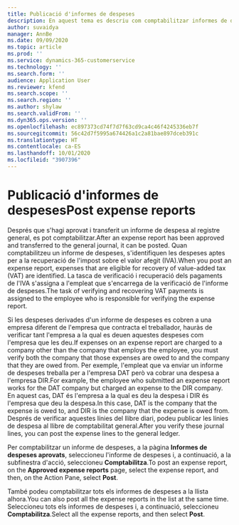 ```yaml
---
title: Publicació d'informes de despeses
description: En aquest tema es descriu com comptabilitzar informes de despeses.
author: suvaidya
manager: AnnBe
ms.date: 09/09/2020
ms.topic: article
ms.prod: ''
ms.service: dynamics-365-customerservice
ms.technology: ''
ms.search.form: ''
audience: Application User
ms.reviewer: kfend
ms.search.scope: ''
ms.search.region: ''
ms.author: shylaw
ms.search.validFrom: ''
ms.dyn365.ops.version: ''
ms.openlocfilehash: ec897373cd74f7d7f63cd9ca4c46f4245336eb7f
ms.sourcegitcommit: 56c42d7f5995a674426a1c2a81bae897dceb391c
ms.translationtype: HT
ms.contentlocale: ca-ES
ms.lasthandoff: 10/01/2020
ms.locfileid: "3907396"
---
```

# <a name="post-expense-reports"></a><span data-ttu-id="16005-103">Publicació d'informes de despeses</span><span class="sxs-lookup"><span data-stu-id="16005-103">Post expense reports</span></span>

<span data-ttu-id="16005-104">Després que s'hagi aprovat i transferit un informe de despesa al registre general, es pot comptabilitzar.</span><span class="sxs-lookup"><span data-stu-id="16005-104">After an expense report has been approved and transferred to the general journal, it can be posted.</span></span> <span data-ttu-id="16005-105">Quan comptabilitzeu un informe de despeses, s'identifiquen les despeses aptes per a la recuperació de l'impost sobre el valor afegit (IVA).</span><span class="sxs-lookup"><span data-stu-id="16005-105">When you post an expense report, expenses that are eligible for recovery of value-added tax (VAT) are identified.</span></span> <span data-ttu-id="16005-106">La tasca de verificació i recuperació dels pagaments de l'IVA s'assigna a l'empleat que s'encarrega de la verificació de l'informe de despeses.</span><span class="sxs-lookup"><span data-stu-id="16005-106">The task of verifying and recovering VAT payments is assigned to the employee who is responsible for verifying the expense report.</span></span>

<span data-ttu-id="16005-107">Si les despeses derivades d'un informe de despeses es cobren a una empresa diferent de l'empresa que contracta el treballador, hauràs de verificar tant l'empresa a la qual es deuen aquestes despeses com l'empresa que les deu.</span><span class="sxs-lookup"><span data-stu-id="16005-107">If expenses on an expense report are charged to a company other than the company that employs the employee, you must verify both the company that those expenses are owed to and the company that they are owed from.</span></span> <span data-ttu-id="16005-108">Per exemple, l'empleat que va enviar un informe de despeses treballa per a l'empresa DAT però va cobrar una despesa a l'empresa DIR.</span><span class="sxs-lookup"><span data-stu-id="16005-108">For example, the employee who submitted an expense report works for the DAT company but charged an expense to the DIR company.</span></span> <span data-ttu-id="16005-109">En aquest cas, DAT és l'empresa a la qual es deu la despesa i DIR és l'empresa que deu la despesa.</span><span class="sxs-lookup"><span data-stu-id="16005-109">In this case, DAT is the company that the expense is owed to, and DIR is the company that the expense is owed from.</span></span> <span data-ttu-id="16005-110">Després de verificar aquestes línies del llibre diari, podeu publicar les línies de despesa al llibre de comptabilitat general.</span><span class="sxs-lookup"><span data-stu-id="16005-110">After you verify these journal lines, you can post the expense lines to the general ledger.</span></span>

<span data-ttu-id="16005-111">Per comptabilitzar un informe de despeses, a la pàgina **Informes de despeses aprovats**, seleccioneu l'informe de despeses i, a continuació, a la subfinestra d'acció, seleccioneu **Comptabilitza**.</span><span class="sxs-lookup"><span data-stu-id="16005-111">To post an expense report, on the **Approved expense reports** page, select the expense report, and then, on the Action Pane, select **Post**.</span></span>

<span data-ttu-id="16005-112">També podeu comptabilitzar tots els informes de despeses a la llista alhora.</span><span class="sxs-lookup"><span data-stu-id="16005-112">You can also post all the expense reports in the list at the same time.</span></span> <span data-ttu-id="16005-113">Seleccioneu tots els informes de despeses i, a continuació, seleccioneu **Comptabilitza**.</span><span class="sxs-lookup"><span data-stu-id="16005-113">Select all the expense reports, and then select **Post**.</span></span>
